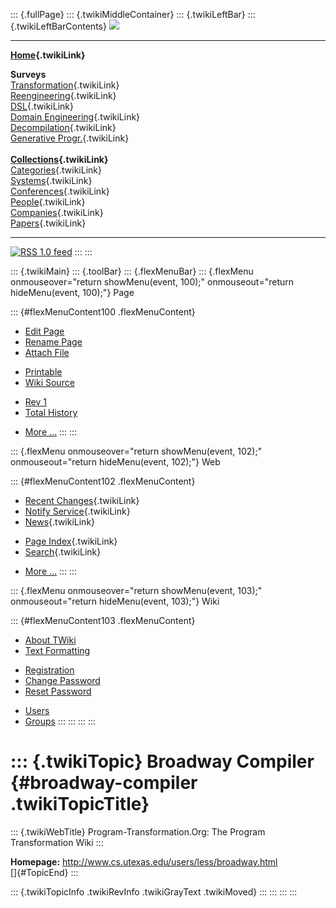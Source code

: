 ::: {.fullPage}
::: {.twikiMiddleContainer}
::: {.twikiLeftBar}
::: {.twikiLeftBarContents}
![](../pub/transformation.gif)

------------------------------------------------------------------------

**[Home](WebHome){.twikiLink}**

**Surveys**\
[Transformation](ProgramTransformation){.twikiLink}\
[Reengineering](ReengineeringWiki){.twikiLink}\
[DSL](DomainSpecificLanguages){.twikiLink}\
[Domain Engineering](DomainEngineering){.twikiLink}\
[Decompilation](DeCompilation){.twikiLink}\
[Generative Progr.](GenerativeProgrammingWiki){.twikiLink}\
\
**[Collections](CategoryCollection){.twikiLink}**\
[Categories](CategoryCategory){.twikiLink}\
[Systems](TransformationSystems){.twikiLink}\
[Conferences](TransformationConferences){.twikiLink}\
[People](TransformationPeople){.twikiLink}\
[Companies](TransformationCompanies){.twikiLink}\
[Papers](CategoryPaper){.twikiLink}

------------------------------------------------------------------------

[![](../pub/rss.gif "RSS 1.0 feed")](WebRss@skin=rss)
:::
:::

::: {.twikiMain}
::: {.toolBar}
::: {.flexMenuBar}
::: {.flexMenu onmouseover="return showMenu(event, 100);" onmouseout="return hideMenu(event, 100);"}
Page

::: {#flexMenuContent100 .flexMenuContent}
-   [Edit
    Page](http://www.program-transformation.org/edit/Transform/BroadwayCompiler?t=1536826316)
-   [Rename
    Page](http://www.program-transformation.org/rename/Transform/BroadwayCompiler)
-   [Attach
    File](http://www.program-transformation.org/attach/Transform/BroadwayCompiler)

<!-- -->

-   [Printable](http://www.program-transformation.org/view/Transform/BroadwayCompiler?skin=print.pattern)
-   [Wiki
    Source](http://www.program-transformation.org/view/Transform/BroadwayCompiler?skin=text&raw=on&contenttype=text/plain)

<!-- -->

-   [Rev
    1](http://www.program-transformation.org/view/Transform/BroadwayCompiler?rev=1.1)
-   [Total
    History](http://www.program-transformation.org/rdiff/Transform/BroadwayCompiler)

<!-- -->

-   [More
    \...](http://www.program-transformation.org/oops/Transform/BroadwayCompiler?template=oopsmore&param1=1.1&param2=1.1)
:::
:::

::: {.flexMenu onmouseover="return showMenu(event, 102);" onmouseout="return hideMenu(event, 102);"}
Web

::: {#flexMenuContent102 .flexMenuContent}
-   [Recent Changes](WebChanges){.twikiLink}
-   [Notify Service](WebNotify){.twikiLink}
-   [News](WebNews){.twikiLink}

<!-- -->

-   [Page Index](WebIndex){.twikiLink}
-   [Search](WebSearch){.twikiLink}

<!-- -->

-   [More
    \...](http://www.program-transformation.org/oops/Transform/BroadwayCompiler?template=oopsmore&param1=1.1&param2=1.1)
:::
:::

::: {.flexMenu onmouseover="return showMenu(event, 103);" onmouseout="return hideMenu(event, 103);"}
Wiki

::: {#flexMenuContent103 .flexMenuContent}
-   [About
    TWiki](http://www.program-transformation.org/view/TWiki/WebHome)
-   [Text
    Formatting](http://www.program-transformation.org/view/TWiki/TextFormattingRules)

<!-- -->

-   [Registration](http://www.program-transformation.org/view/TWiki/TWikiRegistration)
-   [Change
    Password](http://www.program-transformation.org/view/TWiki/ChangePassword)
-   [Reset
    Password](http://www.program-transformation.org/view/TWiki/ResetPassword)

<!-- -->

-   [Users](http://www.program-transformation.org/view/Main/TWikiUsers)
-   [Groups](http://www.program-transformation.org/view/Main/TWikiGroups)
:::
:::
:::
:::

::: {.twikiTopic}
Broadway Compiler {#broadway-compiler .twikiTopicTitle}
=================

::: {.twikiWebTitle}
Program-Transformation.Org: The Program Transformation Wiki
:::

**Homepage:** <http://www.cs.utexas.edu/users/less/broadway.html>\
[]{#TopicEnd}
:::

::: {.twikiTopicInfo .twikiRevInfo .twikiGrayText .twikiMoved}
:::
:::
:::
:::
